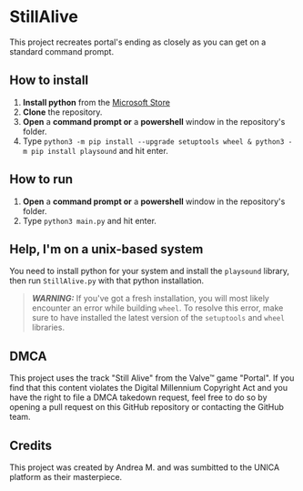 # StillAlive
This project recreates portal's ending as closely as you can get on a standard command prompt.

## How to install
1. **Install python** from the [Microsoft Store](https://apps.microsoft.com/detail/9ncvdn91xzqp)
2. **Clone** the repository.
3. **Open** a **command prompt or** a **powershell** window in the repository's folder.
4. Type `python3 -m pip install --upgrade setuptools wheel & python3 -m pip install playsound` and hit enter.

## How to run
1. **Open** a **command prompt or** a **powershell** window in the repository's folder.
2. Type `python3 main.py` and hit enter.

## Help, I'm on a unix-based system
You need to install python for your system and install the `playsound` library, then run `StillAlive.py` with that python installation.

> ***WARNING:*** If you've got a fresh installation, you will most likely encounter an error while building `wheel`. To resolve this error, make sure to have installed the latest version of the `setuptools` and `wheel` libraries.

## DMCA
This project uses the track "Still Alive" from the Valve™ game "Portal". If you find that this content violates the Digital Millennium Copyright Act and you have the right to file a DMCA takedown request, feel free to do so by opening a pull request on this GitHub repository or contacting the GitHub team.

## Credits
This project was created by Andrea M. and was sumbitted to the UNICA platform as their masterpiece.

